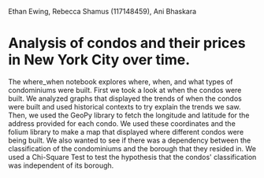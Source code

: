 Ethan Ewing, Rebecca Shamus (117148459), Ani Bhaskara
# Analysis of condos and their prices in New York City over time.


The where_when notebook explores where, when, and what types of condominiums were built. First we took a look at when the condos were built. We analyzed graphs that displayed the trends of when the condos were built and used historical contexts to try explain the trends we saw. Then, we used the GeoPy library to fetch the longitude and latitude for the address provided for each condo. We used these coordinates and the folium library to make a map that displayed where different condos were being built. We also wanted to see if there was a dependency between the classification of the condominiums and the borough that they resided in. We used a Chi-Square Test to test the hypothesis that the condos' classification was independent of its borough.
